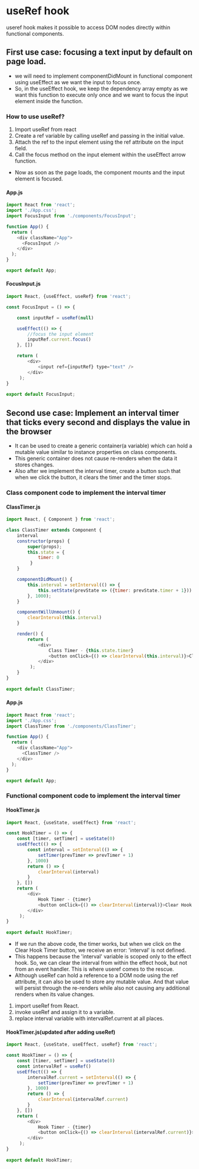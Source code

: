 # useRef hook

useref hook makes it possible to access DOM nodes directly within functional components.

## First use case: focusing a text input by default on page load.
- we will need to implement componentDidMount in functional component using useEffect as we want the input to focus once.
- So, in the useEffect hook, we keep the dependency array empty as we want this function to execute only once and we want to focus the input element inside the function. 

### How to use useRef?
1. Import useRef from react
2. Create a ref variable by calling useRef and passing in the initial value.
3. Attach the ref to the input element using the ref attribute on the input field.
4. Call the focus method on the input element within the useEffect arrow function.

- Now as soon as the page loads, the component mounts and the input element is focused.

#### App.js
```Javascript
import React from 'react';
import './App.css';
import FocusInput from './components/FocusInput';

function App() {
  return (
    <div className="App">
      <FocusInput />
    </div>
  );
}

export default App;

```

#### FocusInput.js
```Javascript
import React, {useEffect, useRef} from 'react';

const FocusInput = () => {

    const inputRef = useRef(null)

    useEffect(() => {
        //focus the input element
        inputRef.current.focus()
    }, [])

    return ( 
        <div>
            <input ref={inputRef} type="text" />
        </div>
     );
}
 
export default FocusInput;
```

## Second use case: Implement an interval timer that ticks every second and displays the value in the browser
- It can be used to create a generic container(a variable) which can hold a mutable value similar to instance properties on class components.
- This generic container does not cause re-renders when the data it stores changes.
- Also after we implement the interval timer, create a button such that when we click the button, it clears the timer and the timer stops.

### Class component code to implement the interval timer
#### ClassTimer.js
```Javascript
import React, { Component } from 'react';

class ClassTimer extends Component {
    interval
    constructor(props) {
        super(props);
        this.state = { 
            timer: 0
         }
    }

    componentDidMount() {
        this.interval = setInterval(() => {
            this.setState(prevState => ({timer: prevState.timer + 1}))
        }, 1000);
    }

    componentWillUnmount() {
        clearInterval(this.interval)
    }

    render() { 
        return ( 
            <div>
                Class Timer - {this.state.timer}
                <button onClick={() => clearInterval(this.interval)}>Clear Timer</button>
            </div>
         );
    }
}
 
export default ClassTimer;
```

#### App.js
```Javascript
import React from 'react';
import './App.css';
import ClassTimer from './components/ClassTimer';

function App() {
  return (
    <div className="App">
      <ClassTimer />
    </div>
  );
}

export default App;
```

### Functional component code to implement the interval timer

#### HookTimer.js
```Javascript
import React, {useState, useEffect} from 'react';

const HookTimer = () => {
    const [timer, setTimer] = useState(0)
    useEffect(() => {
        const interval = setInterval(() => {
            setTimer(prevTimer => prevTimer + 1)
        }, 1000)
        return () => {
            clearInterval(interval)
        }
    }, [])
    return ( 
        <div>
            Hook Timer - {timer}
            <button onClick={() => clearInterval(interval)}>Clear Hook Timer</button>
        </div>
     );
}
 
export default HookTimer;
```
- If we run the above code, the timer works, but when we click on the Clear Hook Timer button, we receive an error: 'interval' is not defined.
- This happens because the 'interval' variable is scoped only to the effect hook. So, we can clear the interval from within the effect hook, but not from an event handler. This is where useref comes to the rescue.
- Although useRef can hold a reference to a DOM node using the ref attribute, it can also be used to store any mutable value. And that value will persist through the re-renders while also not causing any additional renders when its value changes.

1. import useRef from React.
2. invoke useRef and assign it to a variable.
3. replace interval variable with intervalRef.current at all places.

#### HookTimer.js(updated after adding useRef)
```Javascript
import React, {useState, useEffect, useRef} from 'react';

const HookTimer = () => {
    const [timer, setTimer] = useState(0)
    const intervalRef = useRef()
    useEffect(() => {
        intervalRef.current = setInterval(() => {
            setTimer(prevTimer => prevTimer + 1)
        }, 1000)
        return () => {
            clearInterval(intervalRef.current)
        }
    }, [])
    return ( 
        <div>
            Hook Timer - {timer}
            <button onClick={() => clearInterval(intervalRef.current)}>Clear Hook Timer</button>
        </div>
     );
}
 
export default HookTimer;
```
